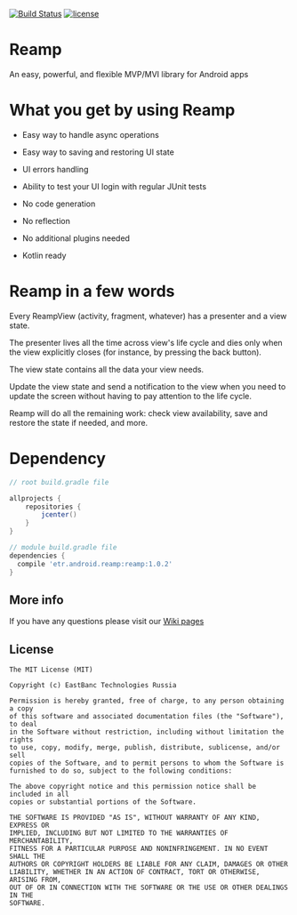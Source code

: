 [![Build Status](https://travis-ci.org/eastbanctechru/Reamp.svg?branch=master)](https://travis-ci.org/eastbanctechru/Reamp)
[![license](https://img.shields.io/github/license/mashape/apistatus.svg)](https://opensource.org/licenses/MIT)

# Reamp

An easy, powerful, and flexible MVP/MVI library for Android apps
 
# What you get by using Reamp

 - Easy way to handle async operations
 - Easy way to saving and restoring UI state
 - UI errors handling
 - Ability to test your UI login with regular JUnit tests
 
 - No code generation
 - No reflection
 - No additional plugins needed
 - Kotlin ready
 
# Reamp in a few words

Every ReampView (activity, fragment, whatever) has a presenter and a view state.

The presenter lives all the time across view's life cycle and dies only when the view explicitly closes (for instance, by pressing the back button).

The view state contains all the data your view needs.

Update the view state and send a notification to the view when you need to update the screen without having to pay attention to the life cycle.

Reamp will do all the remaining work: check view availability, save and restore the state if needed, and more.

# Dependency

```groovy
// root build.gradle file

allprojects {
    repositories {
        jcenter()
    }
}
```

```groovy
// module build.gradle file
dependencies {
  compile 'etr.android.reamp:reamp:1.0.2'
}
```

## More info

If you have any questions please visit our [Wiki pages](https://github.com/eastbanctechru/Reamp/wiki)

## License
```
The MIT License (MIT)

Copyright (c) EastBanc Technologies Russia

Permission is hereby granted, free of charge, to any person obtaining a copy
of this software and associated documentation files (the "Software"), to deal
in the Software without restriction, including without limitation the rights
to use, copy, modify, merge, publish, distribute, sublicense, and/or sell
copies of the Software, and to permit persons to whom the Software is
furnished to do so, subject to the following conditions:

The above copyright notice and this permission notice shall be included in all
copies or substantial portions of the Software.

THE SOFTWARE IS PROVIDED "AS IS", WITHOUT WARRANTY OF ANY KIND, EXPRESS OR
IMPLIED, INCLUDING BUT NOT LIMITED TO THE WARRANTIES OF MERCHANTABILITY,
FITNESS FOR A PARTICULAR PURPOSE AND NONINFRINGEMENT. IN NO EVENT SHALL THE
AUTHORS OR COPYRIGHT HOLDERS BE LIABLE FOR ANY CLAIM, DAMAGES OR OTHER
LIABILITY, WHETHER IN AN ACTION OF CONTRACT, TORT OR OTHERWISE, ARISING FROM,
OUT OF OR IN CONNECTION WITH THE SOFTWARE OR THE USE OR OTHER DEALINGS IN THE
SOFTWARE.
```
